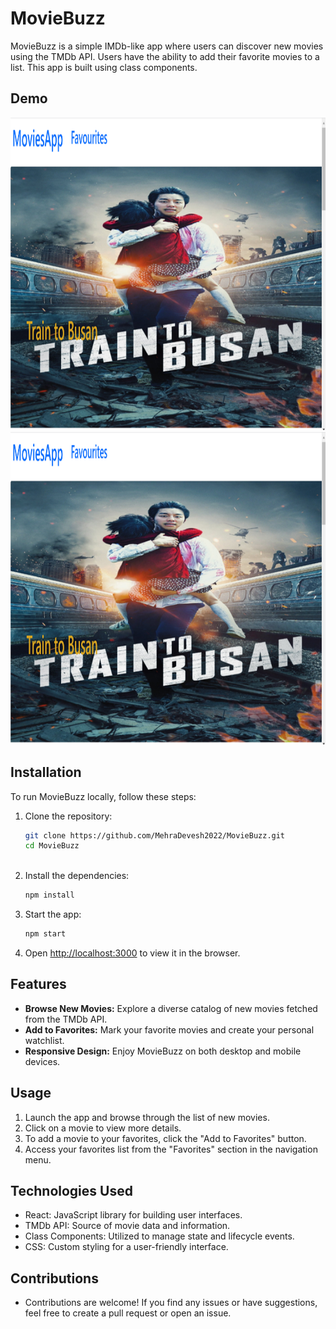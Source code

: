 # MovieBuzz

MovieBuzz is a simple IMDb-like app where users can discover new movies using the TMDb API. Users have the ability to add their favorite movies to a list. This app is built using class components.

## Demo

<img src="./img/01.png" width="1000" height="500" />

<img src="./img/01.png" width="1000" height="500" />

## Installation

To run MovieBuzz locally, follow these steps:

1. Clone the repository:
   ```bash
   git clone https://github.com/MehraDevesh2022/MovieBuzz.git
   cd MovieBuzz
    
    ```
2. Install the dependencies:
    ```bash
    npm install
    ```
3. Start the app:
    ```bash
    npm start
    ```
4. Open [http://localhost:3000](http://localhost:3000) to view it in the browser.


## Features

- **Browse New Movies:** Explore a diverse catalog of new movies fetched from the TMDb API.
- **Add to Favorites:** Mark your favorite movies and create your personal watchlist.
- **Responsive Design:** Enjoy MovieBuzz on both desktop and mobile devices.

## Usage

1. Launch the app and browse through the list of new movies.
2. Click on a movie to view more details.
3. To add a movie to your favorites, click the "Add to Favorites" button.
4. Access your favorites list from the "Favorites" section in the navigation menu.

## Technologies Used

- React: JavaScript library for building user interfaces.
- TMDb API: Source of movie data and information.
- Class Components: Utilized to manage state and lifecycle events.
- CSS: Custom styling for a user-friendly interface.

## Contributions

- Contributions are welcome! If you find any issues or have suggestions, feel free to create a pull request or open an issue.
